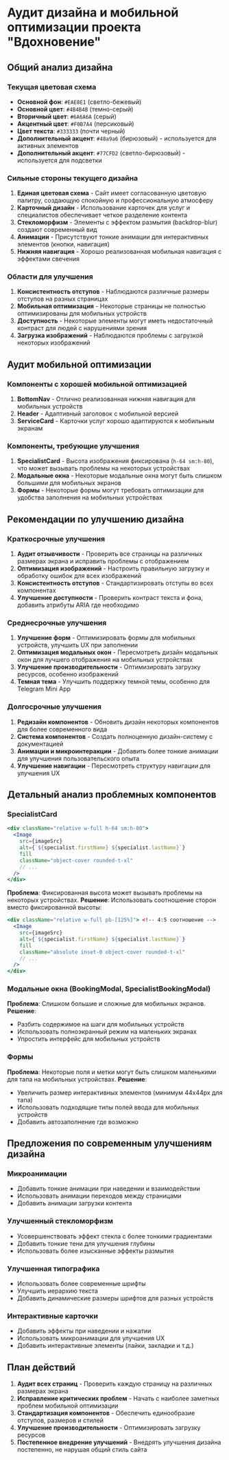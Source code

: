 # Аудит дизайна и мобильной оптимизации проекта "Вдохновение"

## Общий анализ дизайна

### Текущая цветовая схема
- **Основной фон**: `#EAE8E1` (светло-бежевый)
- **Основной цвет**: `#4B4B4B` (темно-серый)
- **Вторичный цвет**: `#6A6A6A` (серый)
- **Акцентный цвет**: `#F0B7A4` (персиковый)
- **Цвет текста**: `#333333` (почти черный)
- **Дополнительный акцент**: `#48a9a6` (бирюзовый) - используется для активных элементов
- **Дополнительный акцент**: `#77CFD2` (светло-бирюзовый) - используется для подсветки

### Сильные стороны текущего дизайна
1. **Единая цветовая схема** - Сайт имеет согласованную цветовую палитру, создающую спокойную и профессиональную атмосферу
2. **Карточный дизайн** - Использование карточек для услуг и специалистов обеспечивает четкое разделение контента
3. **Стекломорфизм** - Элементы с эффектом размытия (backdrop-blur) создают современный вид
4. **Анимации** - Присутствуют тонкие анимации для интерактивных элементов (кнопки, навигация)
5. **Нижняя навигация** - Хорошо реализованная мобильная навигация с эффектами свечения

### Области для улучшения
1. **Консистентность отступов** - Наблюдаются различные размеры отступов на разных страницах
2. **Мобильная оптимизация** - Некоторые страницы не полностью оптимизированы для мобильных устройств
3. **Доступность** - Некоторые элементы могут иметь недостаточный контраст для людей с нарушениями зрения
4. **Загрузка изображений** - Наблюдаются проблемы с загрузкой некоторых изображений

## Аудит мобильной оптимизации

### Компоненты с хорошей мобильной оптимизацией
1. **BottomNav** - Отлично реализованная нижняя навигация для мобильных устройств
2. **Header** - Адаптивный заголовок с мобильной версией
3. **ServiceCard** - Карточки услуг хорошо адаптируются к мобильным экранам

### Компоненты, требующие улучшения
1. **SpecialistCard** - Высота изображения фиксирована (`h-64 sm:h-80`), что может вызывать проблемы на некоторых устройствах
2. **Модальные окна** - Некоторые модальные окна могут быть слишком большими для мобильных экранов
3. **Формы** - Некоторые формы могут требовать оптимизации для удобства заполнения на мобильных устройствах

## Рекомендации по улучшению дизайна

### Краткосрочные улучшения
1. **Аудит отзывчивости** - Проверить все страницы на различных размерах экрана и исправить проблемы с отображением
2. **Оптимизация изображений** - Настроить правильную загрузку и обработку ошибок для всех изображений
3. **Консистентность отступов** - Стандартизировать отступы во всех компонентах
4. **Улучшение доступности** - Проверить контраст текста и фона, добавить атрибуты ARIA где необходимо

### Среднесрочные улучшения
1. **Улучшение форм** - Оптимизировать формы для мобильных устройств, улучшить UX при заполнении
2. **Оптимизация модальных окон** - Пересмотреть дизайн модальных окон для лучшего отображения на мобильных устройствах
3. **Улучшение производительности** - Оптимизировать загрузку ресурсов, особенно изображений
4. **Темная тема** - Улучшить поддержку темной темы, особенно для Telegram Mini App

### Долгосрочные улучшения
1. **Редизайн компонентов** - Обновить дизайн некоторых компонентов для более современного вида
2. **Система компонентов** - Создать полноценную дизайн-систему с документацией
3. **Анимации и микроинтеракции** - Добавить более тонкие анимации для улучшения пользовательского опыта
4. **Улучшение навигации** - Пересмотреть структуру навигации для улучшения UX

## Детальный анализ проблемных компонентов

### SpecialistCard
```jsx
<div className="relative w-full h-64 sm:h-80">
  <Image
    src={imageSrc}
    alt={`${specialist.firstName} ${specialist.lastName}`}
    fill
    className="object-cover rounded-t-xl"
    // ...
  />
</div>
```
**Проблема**: Фиксированная высота может вызывать проблемы на некоторых устройствах.
**Решение**: Использовать соотношение сторон вместо фиксированной высоты:
```jsx
<div className="relative w-full pb-[125%]"> <!-- 4:5 соотношение -->
  <Image
    src={imageSrc}
    alt={`${specialist.firstName} ${specialist.lastName}`}
    fill
    className="absolute inset-0 object-cover rounded-t-xl"
    // ...
  />
</div>
```

### Модальные окна (BookingModal, SpecialistBookingModal)
**Проблема**: Слишком большие и сложные для мобильных экранов.
**Решение**: 
- Разбить содержимое на шаги для мобильных устройств
- Использовать полноэкранный режим на маленьких экранах
- Упростить интерфейс для мобильных устройств

### Формы
**Проблема**: Некоторые поля и метки могут быть слишком маленькими для тапа на мобильных устройствах.
**Решение**:
- Увеличить размер интерактивных элементов (минимум 44x44px для тапа)
- Использовать подходящие типы полей ввода для мобильных устройств
- Добавить автозаполнение где возможно

## Предложения по современным улучшениям дизайна

### Микроанимации
- Добавить тонкие анимации при наведении и взаимодействии
- Использовать анимации переходов между страницами
- Добавить анимации загрузки контента

### Улучшенный стекломорфизм
- Усовершенствовать эффект стекла с более тонкими градиентами
- Добавить тонкие тени для улучшения глубины
- Использовать более изысканные эффекты размытия

### Улучшенная типографика
- Использовать более современные шрифты
- Улучшить иерархию текста
- Добавить динамические размеры шрифтов для разных устройств

### Интерактивные карточки
- Добавить эффекты при наведении и нажатии
- Использовать микроанимации для улучшения UX
- Добавить интерактивные элементы (лайки, закладки и т.д.)

## План действий

1. **Аудит всех страниц** - Проверить каждую страницу на различных размерах экрана
2. **Исправление критических проблем** - Начать с наиболее заметных проблем мобильной оптимизации
3. **Стандартизация компонентов** - Обеспечить единообразие отступов, размеров и стилей
4. **Улучшение производительности** - Оптимизировать загрузку ресурсов
5. **Постепенное внедрение улучшений** - Внедрять улучшения дизайна постепенно, не нарушая общий стиль сайта
